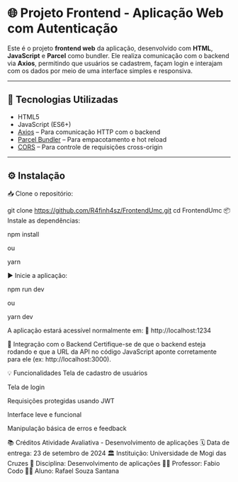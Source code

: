 # 🌐 Projeto Frontend - Aplicação Web com Autenticação

Este é o projeto **frontend web** da aplicação, desenvolvido com **HTML**, **JavaScript** e **Parcel** como bundler. Ele realiza comunicação com o backend via **Axios**, permitindo que usuários se cadastrem, façam login e interajam com os dados por meio de uma interface simples e responsiva.

---

## 🚀 Tecnologias Utilizadas

- HTML5
- JavaScript (ES6+)
- [Axios](https://axios-http.com/) – Para comunicação HTTP com o backend
- [Parcel Bundler](https://parceljs.org/) – Para empacotamento e hot reload
- [CORS](https://developer.mozilla.org/en-US/docs/Web/HTTP/CORS) – Para controle de requisições cross-origin

---

## ⚙️ Instalação

📥 Clone o repositório:

git clone https://github.com/R4finh4sz/FrontendUmc.git
cd FrontendUmc
📦 Instale as dependências:

npm install

ou

yarn

▶️ Inicie a aplicação:

npm run dev

ou

yarn dev

A aplicação estará acessível normalmente em:
📍 http://localhost:1234

🔐 Integração com o Backend
Certifique-se de que o backend esteja rodando e que a URL da API no código JavaScript aponte corretamente para ele (ex: http://localhost:3000).

💡 Funcionalidades
Tela de cadastro de usuários

Tela de login

Requisições protegidas usando JWT

Interface leve e funcional

Manipulação básica de erros e feedback

📚 Créditos
Atividade Avaliativa - Desenvolvimento de aplicações
🗓️ Data de entrega: 23 de setembro de 2024
🏛️ Instituição: Universidade de Mogi das Cruzes
📘 Disciplina: Desenvolvimento de aplicações
👨‍🏫 Professor: Fabio Codo
👨‍🎓 Aluno: Rafael Souza Santana
